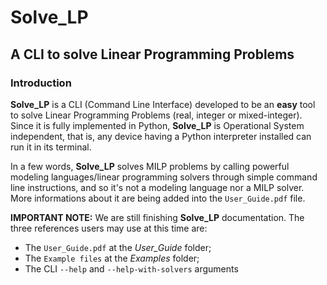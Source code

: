 # Solve_LP

## A CLI to solve Linear Programming Problems

### Introduction

**Solve_LP** is a CLI (Command Line Interface) developed to be an **easy** tool to solve Linear Programming Problems (real, integer or mixed-integer). Since it is fully implemented in Python, **Solve_LP** is Operational System independent, that is, any device having a Python interpreter installed can run it in its terminal.

In a few words, **Solve_LP** solves MILP problems by calling powerful modeling languages/linear programming solvers through simple command line instructions, and so it's not a modeling language nor a MILP solver. More informations about it are being added into the `User_Guide.pdf` file.

**IMPORTANT NOTE:** We are still finishing **Solve_LP** documentation. The three references users may use at this time are:

- The `User_Guide.pdf` at the *User_Guide* folder;
- The `Example files` at the *Examples* folder;
- The CLI `--help` and `--help-with-solvers` arguments
